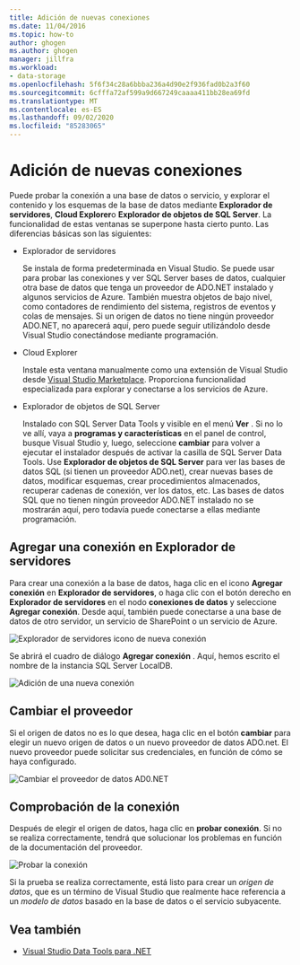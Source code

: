 ```yaml
---
title: Adición de nuevas conexiones
ms.date: 11/04/2016
ms.topic: how-to
author: ghogen
ms.author: ghogen
manager: jillfra
ms.workload:
- data-storage
ms.openlocfilehash: 5f6f34c28a6bbba236a4d90e2f936fad0b2a3f60
ms.sourcegitcommit: 6cfffa72af599a9d667249caaaa411bb28ea69fd
ms.translationtype: MT
ms.contentlocale: es-ES
ms.lasthandoff: 09/02/2020
ms.locfileid: "85283065"
---
```

# <a name="add-new-connections"></a>Adición de nuevas conexiones

Puede probar la conexión a una base de datos o servicio, y explorar el contenido y los esquemas de la base de datos mediante **Explorador de servidores**, **Cloud Explorer**o **Explorador de objetos de SQL Server**. La funcionalidad de estas ventanas se superpone hasta cierto punto. Las diferencias básicas son las siguientes:

- Explorador de servidores

   Se instala de forma predeterminada en Visual Studio. Se puede usar para probar las conexiones y ver SQL Server bases de datos, cualquier otra base de datos que tenga un proveedor de ADO.NET instalado y algunos servicios de Azure. También muestra objetos de bajo nivel, como contadores de rendimiento del sistema, registros de eventos y colas de mensajes. Si un origen de datos no tiene ningún proveedor ADO.NET, no aparecerá aquí, pero puede seguir utilizándolo desde Visual Studio conectándose mediante programación.

- Cloud Explorer

   Instale esta ventana manualmente como una extensión de Visual Studio desde [Visual Studio Marketplace](https://marketplace.visualstudio.com/items?itemName=ms-azuretools.CloudExplorerForVS). Proporciona funcionalidad especializada para explorar y conectarse a los servicios de Azure.

- Explorador de objetos de SQL Server

   Instalado con SQL Server Data Tools y visible en el menú **Ver** . Si no lo ve allí, vaya a **programas y características** en el panel de control, busque Visual Studio y, luego, seleccione **cambiar** para volver a ejecutar el instalador después de activar la casilla de SQL Server Data Tools. Use **Explorador de objetos de SQL Server** para ver las bases de datos SQL (si tienen un proveedor ADO.net), crear nuevas bases de datos, modificar esquemas, crear procedimientos almacenados, recuperar cadenas de conexión, ver los datos, etc. Las bases de datos SQL que no tienen ningún proveedor ADO.NET instalado no se mostrarán aquí, pero todavía puede conectarse a ellas mediante programación.

## <a name="add-a-connection-in-server-explorer"></a>Agregar una conexión en Explorador de servidores

Para crear una conexión a la base de datos, haga clic en el icono **Agregar conexión** en **Explorador de servidores**, o haga clic con el botón derecho en **Explorador de servidores** en el nodo **conexiones de datos** y seleccione **Agregar conexión**. Desde aquí, también puede conectarse a una base de datos de otro servidor, un servicio de SharePoint o un servicio de Azure.

![Explorador de servidores icono de nueva conexión](../data-tools/media/raddata-server-explorer-new-connection-icon.png)

Se abrirá el cuadro de diálogo **Agregar conexión** . Aquí, hemos escrito el nombre de la instancia SQL Server LocalDB.

![Adición de una nueva conexión](../data-tools/media/raddata-add-new-connection-dialog.png)

## <a name="change-the-provider"></a>Cambiar el proveedor

Si el origen de datos no es lo que desea, haga clic en el botón **cambiar** para elegir un nuevo origen de datos o un nuevo proveedor de datos ADO.net. El nuevo proveedor puede solicitar sus credenciales, en función de cómo se haya configurado.

![Cambiar el proveedor de datos AD0.NET](../data-tools/media/raddata-change-ad0.net-data-provider.png)

## <a name="test-the-connection"></a>Comprobación de la conexión

Después de elegir el origen de datos, haga clic en **probar conexión**. Si no se realiza correctamente, tendrá que solucionar los problemas en función de la documentación del proveedor.

![Probar la conexión](../data-tools/media/raddata-test-connection.png)

Si la prueba se realiza correctamente, está listo para crear un *origen de datos*, que es un término de Visual Studio que realmente hace referencia a un *modelo de datos* basado en la base de datos o el servicio subyacente.

## <a name="see-also"></a>Vea también

- [Visual Studio Data Tools para .NET](../data-tools/visual-studio-data-tools-for-dotnet.md)
